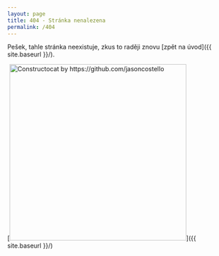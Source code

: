 ```yaml
---
layout: page
title: 404 - Stránka nenalezena
permalink: /404
---
```


Pešek, tahle stránka neexistuje, zkus to raději znovu [zpět na úvod]({{ site.baseurl }}/).

[<img src="{{ site.baseurl }}/images/404.jpg" alt="Constructocat by https://github.com/jasoncostello" style="width: 400px;"/>]({{ site.baseurl }}/)
